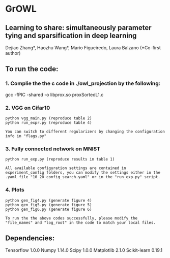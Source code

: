 # GrOWL
## Learning to share: simultaneously parameter tying and sparsification in deep learning

Dejiao Zhang*, Haozhu Wang*, Mario Figueiredo, Laura Balzano (*Co-first author)

## To run the code:
### 1. Complie the the c code in ./owl_projection by the following:
   gcc -fPIC -shared -o libprox.so proxSortedL1.c

### 2. VGG on Cifar10 
    python vgg_main.py (reproduce table 2)
    python run_expr.py (reproduce table 4)
    
    You can switch to different regularizers by changing the configuration info in "flags.py"

### 3. Fully connected network on MNIST
    python run_exp.py (reproduce results in table 1)
    
    All available configuration settings are contained in experiment_config folders, you can modify the settings either in the .yaml file "10_20_config_search.yaml" or in the "run_exp.py" script.

### 4. Plots
    python gen_fig4.py (generate figure 4)
    python gen_fig5.py (generate figure 5)
    python gen_fig6.py (generate figure 6)

    To run the the above codes successfully, please modify the "file_names" and "log_root" in the code to match your local files. 

## Dependencies:
Tensorflow 1.0.0
Numpy 1.14.0
Scipy 1.0.0
Matplotlib 2.1.0
Scikit-learn 0.19.1
